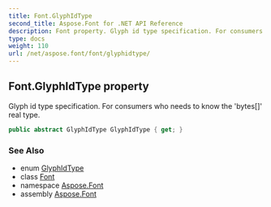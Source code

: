 ```yaml
---
title: Font.GlyphIdType
second_title: Aspose.Font for .NET API Reference
description: Font property. Glyph id type specification. For consumers who needs to know the bytes real type
type: docs
weight: 110
url: /net/aspose.font/font/glyphidtype/
---
```

## Font.GlyphIdType property

Glyph id type specification. For consumers who needs to know the 'bytes[]' real type.

```csharp
public abstract GlyphIdType GlyphIdType { get; }
```

### See Also

* enum [GlyphIdType](../../../aspose.font.glyphs/glyphidtype/)
* class [Font](../)
* namespace [Aspose.Font](../../../aspose.font/)
* assembly [Aspose.Font](../../../)


